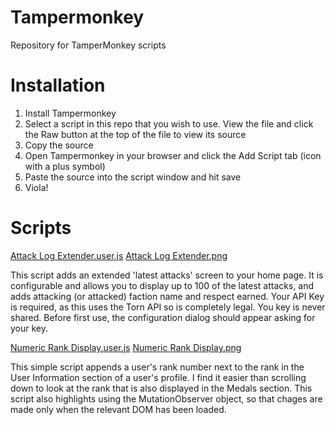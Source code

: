 # Tampermonkey
Repository for TamperMonkey scripts

# Installation

1. Install Tampermonkey
2. Select a script in this repo that you wish to use. View the file and click the Raw button at the top of the file to view its source
3. Copy the source
4. Open Tampermonkey in your browser and click the Add Script tab (icon with a plus symbol)
5. Paste the source into the script window and hit save
6. Viola!

# Scripts 

[Attack Log Extender.user.js](https://github.com/edlau2/Tampermonkey/blob/master/Attack%20Log%20Extender.user.js)
[Attack Log Extender.png](https://github.com/edlau2/Tampermonkey/blob/master/Attack%20Log%20Extender.png)

This script adds an extended 'latest attacks' screen to your home page. It is configurable and allows you to display up to 100 of the latest attacks, and adds attacking (or attacked) faction name and respect earned. Your API Key is required, as this uses the Torn API so is completely legal. You key is never shared. Before first use, the configuration dialog should appear asking for your key.

[Numeric Rank Display.user.js](https://github.com/edlau2/Tampermonkey/blob/master/Numeric%20Rank%20Display.user.js)
[Numeric Rank Display.png](https://github.com/edlau2/Tampermonkey/blob/master/Numeric%20Rank%20Display.png)

This simple script appends a user's rank number next to the rank in the User Information section of a user's profile. I find it easier than scrolling down to look at the rank that is also displayed in the Medals section. This script also highlights using the MutationObserver object, so that chages are made only when the relevant DOM has been loaded.


